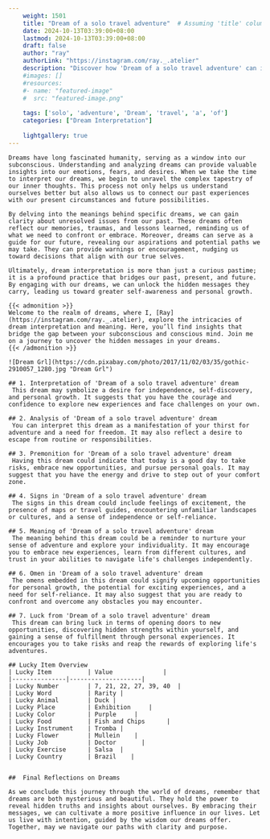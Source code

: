 ```yaml
---
    weight: 1501
    title: "Dream of a solo travel adventure"  # Assuming 'title' column exists
    date: 2024-10-13T03:39:00+08:00
    lastmod: 2024-10-13T03:39:00+08:00
    draft: false
    author: "ray"
    authorLink: "https://instagram.com/ray._.atelier"
    description: "Discover how 'Dream of a solo travel adventure' can interpret your future and uncover its significant meanings in your life."
    #images: []
    #resources:
    #- name: "featured-image"
    #  src: "featured-image.png"
    
    tags: ['solo', 'adventure', 'Dream', 'travel', 'a', 'of']
    categories: ["Dream Interpretation"]
    
    lightgallery: true
---
```

    
    Dreams have long fascinated humanity, serving as a window into our subconscious. Understanding and analyzing dreams can provide valuable insights into our emotions, fears, and desires. When we take the time to interpret our dreams, we begin to unravel the complex tapestry of our inner thoughts. This process not only helps us understand ourselves better but also allows us to connect our past experiences with our present circumstances and future possibilities.
    
    By delving into the meanings behind specific dreams, we can gain clarity about unresolved issues from our past. These dreams often reflect our memories, traumas, and lessons learned, reminding us of what we need to confront or embrace. Moreover, dreams can serve as a guide for our future, revealing our aspirations and potential paths we may take. They can provide warnings or encouragement, nudging us toward decisions that align with our true selves.
    
    Ultimately, dream interpretation is more than just a curious pastime; it is a profound practice that bridges our past, present, and future. By engaging with our dreams, we can unlock the hidden messages they carry, leading us toward greater self-awareness and personal growth.
    
    {{< admonition >}}
    Welcome to the realm of dreams, where I, [Ray](https://instagram.com/ray._.atelier), explore the intricacies of dream interpretation and meaning. Here, you’ll find insights that bridge the gap between your subconscious and conscious mind. Join me on a journey to uncover the hidden messages in your dreams.
    {{< /admonition >}}
    
    ![Dream Grl](https://cdn.pixabay.com/photo/2017/11/02/03/35/gothic-2910057_1280.jpg "Dream Grl")
    
    ## 1. Interpretation of 'Dream of a solo travel adventure' dream
     This dream may symbolize a desire for independence, self-discovery, and personal growth. It suggests that you have the courage and confidence to explore new experiences and face challenges on your own.
    
    ## 2. Analysis of 'Dream of a solo travel adventure' dream
     You can interpret this dream as a manifestation of your thirst for adventure and a need for freedom. It may also reflect a desire to escape from routine or responsibilities.
    
    ## 3. Premonition for 'Dream of a solo travel adventure' dream
     Having this dream could indicate that today is a good day to take risks, embrace new opportunities, and pursue personal goals. It may suggest that you have the energy and drive to step out of your comfort zone.
    
    ## 4. Signs in 'Dream of a solo travel adventure' dream
     The signs in this dream could include feelings of excitement, the presence of maps or travel guides, encountering unfamiliar landscapes or cultures, and a sense of independence or self-reliance.
    
    ## 5. Meaning of 'Dream of a solo travel adventure' dream
     The meaning behind this dream could be a reminder to nurture your sense of adventure and explore your individuality. It may encourage you to embrace new experiences, learn from different cultures, and trust in your abilities to navigate life's challenges independently.
    
    ## 6. Omen in 'Dream of a solo travel adventure' dream
     The omens embedded in this dream could signify upcoming opportunities for personal growth, the potential for exciting experiences, and a need for self-reliance. It may also suggest that you are ready to confront and overcome any obstacles you may encounter.
    
    ## 7. Luck from 'Dream of a solo travel adventure' dream
     This dream can bring luck in terms of opening doors to new opportunities, discovering hidden strengths within yourself, and gaining a sense of fulfillment through personal experiences. It encourages you to take risks and reap the rewards of exploring life's adventures.
    
    ## Lucky Item Overview
    | Lucky Item          | Value              |
    |---------------|--------------------|
    | Lucky Number        | 7, 21, 22, 27, 39, 40  |
    | Lucky Word          | Rarity |
    | Lucky Animal        | Duck |
    | Lucky Place         | Exhibition     |
    | Lucky Color         | Purple     |
    | Lucky Food          | Fish and Chips      |
    | Lucky Instrument    | Tromba |
    | Lucky Flower        | Mullein    |
    | Lucky Job           | Doctor       |
    | Lucky Exercise      | Salsa  |
    | Lucky Country       | Brazil    |
    
    
    ##  Final Reflections on Dreams
    
    As we conclude this journey through the world of dreams, remember that dreams are both mysterious and beautiful. They hold the power to reveal hidden truths and insights about ourselves. By embracing their messages, we can cultivate a more positive influence in our lives. Let us live with intention, guided by the wisdom our dreams offer. Together, may we navigate our paths with clarity and purpose.
    